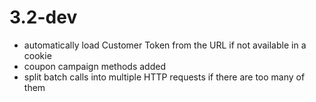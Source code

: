 3.2-dev
=======

* automatically load Customer Token from the URL if not available in a cookie
* coupon campaign methods added
* split batch calls into multiple HTTP requests if there are too many of them
